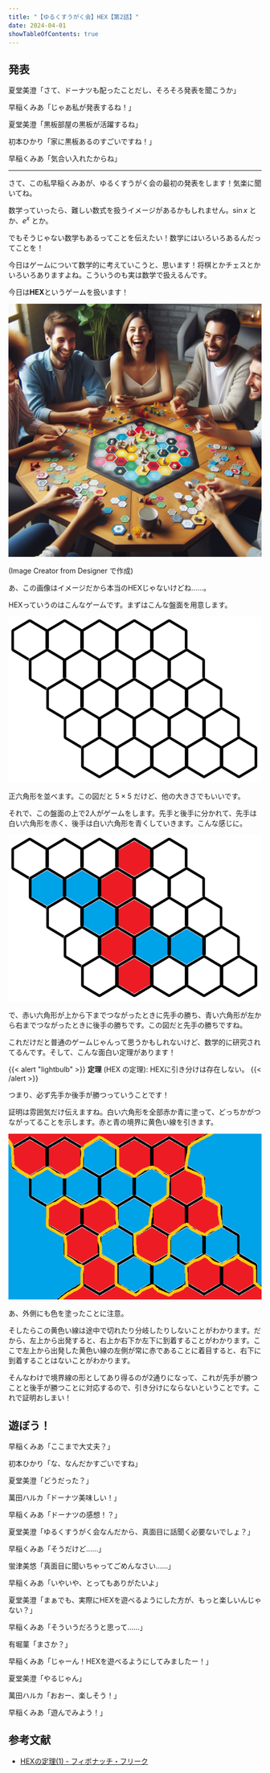 ```yaml
---
title: "【ゆるくすうがく会】HEX【第2話】"
date: 2024-04-01
showTableOfContents: true
---
```


## 発表

夏堂美澄「さて、ドーナツも配ったことだし、そろそろ発表を聞こうか」

早稲くみあ「じゃあ私が発表するね！」

夏堂美澄「黒板部屋の黒板が活躍するね」

初本ひかり「家に黒板あるのすごいですね！」

早稲くみあ「気合い入れたからね」

---

さて、この私早稲くみあが、ゆるくすうがく会の最初の発表をします！気楽に聞いてね。

数学っていったら、難しい数式を扱うイメージがあるかもしれません。$\sin x$ とか、$e^x$ とか。

でもそうじゃない数学もあるってことを伝えたい！数学にはいろいろあるんだってことを！

今日はゲームについて数学的に考えていこうと、思います！将棋とかチェスとかいろいろありますよね。こういうのも実は数学で扱えるんです。

今日は**HEX**というゲームを扱います！

![](./_b11d65d7-668f-42f0-8860-c0543c77bcfe.jpg)

(Image Creator from Designer で作成)

あ、この画像はイメージだから本当のHEXじゃないけどね……。

HEXっていうのはこんなゲームです。まずはこんな盤面を用意します。

![](./1.png)

正六角形を並べます。この図だと $5\times 5$ だけど、他の大きさでもいいです。

それで、この盤面の上で2人がゲームをします。先手と後手に分かれて、先手は白い六角形を赤く、後手は白い六角形を青くしていきます。こんな感じに。

![](./2.png)

で、赤い六角形が上から下までつながったときに先手の勝ち、青い六角形が左から右までつながったときに後手の勝ちです。この図だと先手の勝ちですね。

これだけだと普通のゲームじゃんって思うかもしれないけど、数学的に研究されてるんです。そして、こんな面白い定理があります！

{{< alert "lightbulb" >}}
**定理** (HEX の定理): HEXに引き分けは存在しない。
{{< /alert >}}

つまり、必ず先手か後手が勝つっていうことです！

証明は雰囲気だけ伝えますね。白い六角形を全部赤か青に塗って、どっちかがつながってることを示します。赤と青の境界に黄色い線を引きます。

![](./3.png)

あ、外側にも色を塗ったことに注意。

そしたらこの黄色い線は途中で切れたり分岐したりしないことがわかります。だから、左上から出発すると、右上か右下か左下に到着することがわかります。ここで左上から出発した黄色い線の左側が常に赤であることに着目すると、右下に到着することはないことがわかります。

そんなわけで境界線の形としてあり得るのが2通りになって、これが先手が勝つことと後手が勝つことに対応するので、引き分けにならないということです。これで証明おしまい！

## 遊ぼう！

早稲くみあ「ここまで大丈夫？」

初本ひかり「な、なんだかすごいですね」

夏堂美澄「どうだった？」

萬田ハルカ「ドーナツ美味しい！」

早稲くみあ「ドーナツの感想！？」

夏堂美澄「ゆるくすうがく会なんだから、真面目に話聞く必要ないでしょ？」

早稲くみあ「そうだけど……」

蛍津美悠「真面目に聞いちゃってごめんなさい……」

早稲くみあ「いやいや、とってもありがたいよ」

夏堂美澄「まぁでも、実際にHEXを遊べるようにした方が、もっと楽しいんじゃない？」

早稲くみあ「そういうだろうと思って……」

有堀菫「まさか？」

早稲くみあ「じゃーん！HEXを遊べるようにしてみましたー！」

夏堂美澄「やるじゃん」

萬田ハルカ「おおー、楽しそう！」

早稲くみあ「遊んでみよう！」

## 参考文献

- [HEXの定理(1) - フィボナッチ・フリーク](https://fibonacci-freak.hatenablog.com/entry/2017/08/19/120329)